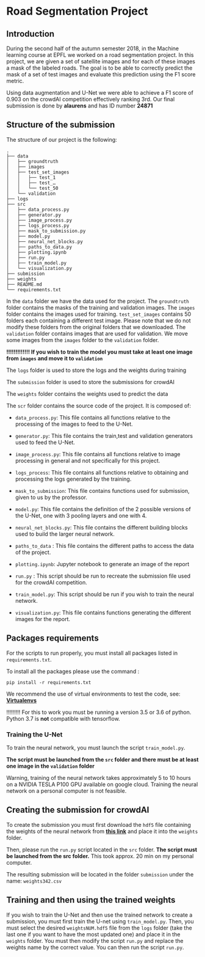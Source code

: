# Road Segmentation Project

## Introduction

During the second half of the autumn semester 2018, in the Machine learning course at EPFL we worked on a road segmentation project.
In this project, we are given a set of satellite images and for each of these images a mask of the labeled roads. The goal is to be able to correctly predict the mask of a set of test images and evaluate this prediction using the F1 score metric.

Using data augmentation and U-Net we were able to achieve a F1 score of 0.903 on the crowdAI competition effectively ranking 3rd.
Our final submission is done by **alaurens** and has ID number **24871**

## Structure of the submission

The structure of our project is the following:
```
.
├── data
│   ├── groundtruth
│   ├── images
│   ├── test_set_images
│   │   ├── test_1
│   │   ├── test_…
│   │   └── test_50
│   └── validation
├── logs
├── src
│   ├── data_process.py
│   ├── generator.py
│   ├── image_process.py
│   ├── logs_process.py
│   ├── mask_to_submission.py
│   ├── model.py
│   ├── neural_net_blocks.py
│   ├── paths_to_data.py
│   ├── plotting.ipynb
│   ├── run.py
│   ├── train_model.py
│   └── visualization.py
├── submission
├── weights
├── README.md
└── requirements.txt
```
In the `data` folder we have the data used for the project. The `groundtruth` folder contains the masks of the training and validation images. The `images` folder contains the images used for training. `test_set_images` contains 50 folders each containing a different test image. Please note that we do not modify these folders from the original folders that we downloaded. The `validation` folder contains images that are used for validation. We move some images from the `images` folder to the `validation` folder.

**!!!!!!!!!!!!! If you wish to train the model you must take at least one image from `images` and move it to `validation`**

The `logs` folder is used to store the logs and the weights during training

The `submission` folder is used to store the submissions for crowdAI

The `weights` folder contains the weights used to predict the data

The `scr` folder contains the source code of the project. It is composed of:

* `data_process.py`: This file contains all functions relative to the processing of the images to feed to the U-Net.

* `generator.py`: This file contains the train,test and validation generators used to feed the U-Net.

* `image_process.py`: This file contains all functions relative to image processing in general and not specifically for this project.

* `logs_process`: This file contains all functions relative to obtaining and processing the logs generated by the training.

* `mask_to_submission`: This file contains functions used for submission, given to us by the professor.

* `model.py`: This file contains the definition of the 2 possible versions of the U-Net, one with 3 pooling layers and one with 4.

* `neural_net_blocks.py`: This file contains the different building blocks used to build the larger neural network.

* `paths_to_data` : This file contains the different paths to access the data of the project.

* `plotting.ipynb`: Jupyter notebook to generate an image of the report

* `run.py` : This script should be run to recreate the submission file used for the crowdAI competition.

* `train_model.py`: This script should be run if you wish to train the neural network.

* `visualization.py`: This file contains functions generating the different images for the report.


## Packages requirements
For the scripts to run properly, you must install all packages listed in `requirements.txt`.

To install all the packages please use the command :

`pip install -r requirements.txt`

We recommend the use of virtual environments to test the code, see: [**Virtualenvs**](https://www.youtube.com/watch?v=N5vscPTWKOk&ab_channel=CoreySchafer)

!!!!!!!!! For this to work you must be running a version 3.5 or 3.6 of python. Python 3.7 is **not** compatible with tensorflow.

### Training the U-Net

To train the neural network, you must launch the script `train_model.py`.

**The script must be launched from the `src` folder and there must be at least one image in the `validation` folder**

Warning, training of the neural network takes approximately 5 to 10 hours on a NVIDIA TESLA P100 GPU available on google cloud. Training the neural network on a personal computer is not feasible.

## Creating the submission for crowdAI

To create the submission you must first download the `hdf5` file containing the weights of the neural network from [**this link**](https://drive.google.com/open?id=1AB4cjfnAnr3rNiNtIChgtamc1Cv9T8Cm) and place it into the `weights` folder.

Then, please run the `run.py` script located in the `src` folder. **The script must be launched from the src folder.** This took approx. 20 min on my personal computer.

The resulting submission will be located in the folder `submission` under the name: `weights342.csv`

## Training and then using the trained weights

If you wish to train the U-Net and then use the trained network to create a submission, you must first train the U-net using `train_model.py`. Then, you must select the desired `weightsNUM.hdf5` file from the `logs` folder (take the last one if you want to have the most updated one) and place it in the `weights` folder. You must then modify the script `run.py` and replace the weights name by the correct value. You can then run the script `run.py`.
